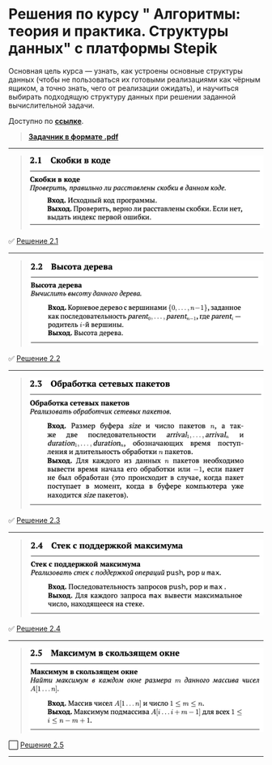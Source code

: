 # Решения по курсу " Aлгopитмы: тeoрия и пpaктикa. Cтpуктypы дaнных" c платформы Stеpik
Основная цель курса — узнать, как устроены основные структуры данных (чтобы не пользоваться их готовыми реализациями как чёрным ящиком, а точно знать, чего от реализации ожидать), и научиться выбирать подходящую структуру данных при решении заданной вычислительной задачи.

Доступно по **[ссылке](https://stepik.org/course/1547/info)**.

>**[Задачник в формате .pdf](Tasks.pdf)**
_______________
>![2.1](img/2.1.png)

✅ [Решение 2.1](2.1_Brackets_in_code/2.1_Brackets_in_code.go)
_____________________
>![2.2](img/2.2.png)

✅ [Решение 2.2](2.2_Height_of_tree/2.2_Height_of_tree.go)
___________________________
>![2.3](img/2.3.png)

✅ [Решение 2.3](2.3_Processing_Network_Packages/2.3_Processing_Network_Packages.go)
_______________________

>![2.4](img/2.4.png)

✅ [Решение 2.4]()
_______________________

>![2.5](img/2.5.png)

⬜ [Решение 2.5]()
__________________